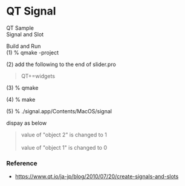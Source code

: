 QT Signal
===============

QT Sample <br/>
Signal and Slot <br/>

Build and Run <br/>
(1) % qmake -project <br/>

(2) add the following to the end of slider.pro <br/>

> QT+=widgets <br/>

(3) % qmake <br/>

(4) % make <br/>

(5) % ./signal.app/Contents/MacOS/signal <br/>

dispay as below <br/>
> value of "object 2" is changed to 1 <br/>                                                                     
> value of "object 1" is changed to 0 <br/>


### Reference
- https://www.qt.io/ja-jp/blog/2010/07/20/create-signals-and-slots


